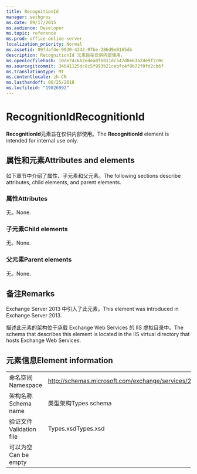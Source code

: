 ```yaml
---
title: RecognitionId
manager: sethgros
ms.date: 09/17/2015
ms.audience: Developer
ms.topic: reference
ms.prod: office-online-server
localization_priority: Normal
ms.assetid: 09fdaf4e-9930-4342-97be-286d9e0165db
description: RecognitionId 元素旨在仅供内部使用。
ms.openlocfilehash: 10de74c6b2edea0f6011dc547d0e63a2de9f2c0c
ms.sourcegitcommit: 34041125dc8c5f993b21cebfc4f8b72f0fd2cb6f
ms.translationtype: MT
ms.contentlocale: zh-CN
ms.lasthandoff: 06/25/2018
ms.locfileid: "19826992"
---
```

# <a name="recognitionid"></a><span data-ttu-id="a4786-103">RecognitionId</span><span class="sxs-lookup"><span data-stu-id="a4786-103">RecognitionId</span></span>

<span data-ttu-id="a4786-104">**RecognitionId**元素旨在仅供内部使用。</span><span class="sxs-lookup"><span data-stu-id="a4786-104">The **RecognitionId** element is intended for internal use only.</span></span> 

## <a name="attributes-and-elements"></a><span data-ttu-id="a4786-105">属性和元素</span><span class="sxs-lookup"><span data-stu-id="a4786-105">Attributes and elements</span></span>

<span data-ttu-id="a4786-106">如下章节中介绍了属性、子元素和父元素。</span><span class="sxs-lookup"><span data-stu-id="a4786-106">The following sections describe attributes, child elements, and parent elements.</span></span>
  
### <a name="attributes"></a><span data-ttu-id="a4786-107">属性</span><span class="sxs-lookup"><span data-stu-id="a4786-107">Attributes</span></span>

<span data-ttu-id="a4786-108">无。</span><span class="sxs-lookup"><span data-stu-id="a4786-108">None.</span></span>
  
### <a name="child-elements"></a><span data-ttu-id="a4786-109">子元素</span><span class="sxs-lookup"><span data-stu-id="a4786-109">Child elements</span></span>

<span data-ttu-id="a4786-110">无。</span><span class="sxs-lookup"><span data-stu-id="a4786-110">None.</span></span>
  
### <a name="parent-elements"></a><span data-ttu-id="a4786-111">父元素</span><span class="sxs-lookup"><span data-stu-id="a4786-111">Parent elements</span></span>

<span data-ttu-id="a4786-112">无。</span><span class="sxs-lookup"><span data-stu-id="a4786-112">None.</span></span>
  
## <a name="remarks"></a><span data-ttu-id="a4786-113">备注</span><span class="sxs-lookup"><span data-stu-id="a4786-113">Remarks</span></span>

<span data-ttu-id="a4786-114">Exchange Server 2013 中引入了此元素。</span><span class="sxs-lookup"><span data-stu-id="a4786-114">This element was introduced in Exchange Server 2013.</span></span>
  
<span data-ttu-id="a4786-115">描述此元素的架构位于承载 Exchange Web Services 的 IIS 虚拟目录中。</span><span class="sxs-lookup"><span data-stu-id="a4786-115">The schema that describes this element is located in the IIS virtual directory that hosts Exchange Web Services.</span></span>
  
## <a name="element-information"></a><span data-ttu-id="a4786-116">元素信息</span><span class="sxs-lookup"><span data-stu-id="a4786-116">Element information</span></span>

|||
|:-----|:-----|
|<span data-ttu-id="a4786-117">命名空间</span><span class="sxs-lookup"><span data-stu-id="a4786-117">Namespace</span></span>  <br/> |http://schemas.microsoft.com/exchange/services/2006/types  <br/> |
|<span data-ttu-id="a4786-118">架构名称</span><span class="sxs-lookup"><span data-stu-id="a4786-118">Schema name</span></span>  <br/> |<span data-ttu-id="a4786-119">类型架构</span><span class="sxs-lookup"><span data-stu-id="a4786-119">Types schema</span></span>  <br/> |
|<span data-ttu-id="a4786-120">验证文件</span><span class="sxs-lookup"><span data-stu-id="a4786-120">Validation file</span></span>  <br/> |<span data-ttu-id="a4786-121">Types.xsd</span><span class="sxs-lookup"><span data-stu-id="a4786-121">Types.xsd</span></span>  <br/> |
|<span data-ttu-id="a4786-122">可以为空</span><span class="sxs-lookup"><span data-stu-id="a4786-122">Can be empty</span></span>  <br/> ||
   

